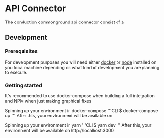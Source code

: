 # API Connector

The conduction commonground api connector consist of a

## Development

### Prerequisites
For development purposes you will need either [docker]() or [node](https://nodejs.org/en/download/) installed on you local machine depending on what kind of development you are planning to execute.

### Getting started
It's recommended to use docker-compose when building a full integration and NPM when just making graphical fixes

Spinning up your environment in docker-compose
'''CLI
$ docker-compose up
'''
After this, your environment will be available on

Spinning up your environment in yarn
'''CLI
$ yarn dev
'''
After this, your environment will be available on http://localhost:3000
